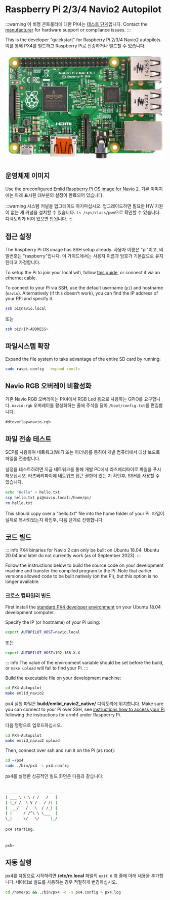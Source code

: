 # Raspberry Pi 2/3/4 Navio2 Autopilot

<LinkedBadge type="warning" text="Experimental" url="../flight_controller/autopilot_experimental.html"/>

:::warning
이 비행 콘트롤러에 대한 PX4는 [테스트 단계](../flight_controller/autopilot_experimental.md)입니다. Contact the [manufacturer](https://emlid.com/) for hardware support or compliance issues.
:::

This is the developer "quickstart" for Raspberry Pi 2/3/4 Navio2 autopilots. 이를 통해 PX4를 빌드하고 Raspberry Pi로 전송하거나 빌드할 수 있습니다.

![라즈베리파이 이미지](../../assets/hardware/hardware-rpi2.jpg)

## 운영체제 이미지

Use the preconfigured [Emlid Raspberry Pi OS image for Navio 2](https://docs.emlid.com/navio2/configuring-raspberry-pi). 기본 이미지에는 아래 표시된 대부분의 설정이 완료되어 있습니다.

:::warning
시스템  커널을 업그레이드 하지마십시오. 업그레이드하면 필요한 HW 지원이 없는 새 커널을 설치할 수 있습니다. `ls /sys/class/pwm`으로 확인할 수 있습니다. 디렉토리가 비어 있으면 안됩니다.
:::

## 접근 설정

The Raspberry Pi OS image has SSH setup already. 사용자 이름은 "pi"이고, 비밀번호는 "raspberry"입니다. 이 가이드에서는 사용자 이름과 암호가 기본값으로 유지된다고 가정합니다.

To setup the Pi to join your local wifi, follow [this guide](https://www.raspberrypi.org/documentation/configuration/wireless/wireless-cli.md), or connect it via an ethernet cable.

To connect to your Pi via SSH, use the default username (`pi`) and hostname (`navio`). Alternatively (if this doesn't work), you can find the IP address of your RPi and specify it.

```sh
ssh pi@navio.local
```

또는

```sh
ssh pi@<IP-ADDRESS>
```

## 파일시스템 확장

Expand the file system to take advantage of the entire SD card by running:

```sh
sudo raspi-config --expand-rootfs
```

## Navio RGB 오버레이 비활성화

기존 Navio RGB 오버레이는 PX4에서 RGB Led 용으로 사용하는 GPIO를 요구합니다. `navio-rgb` 오버레이를 활성화하는 줄에 주석을 달아 `/boot/config.txt`를 편집합니다.

```
#dtoverlay=navio-rgb
```

## 파일 전송 테스트

SCP를 사용하여 네트워크(WiFi 또는 이더넷)를 통하여 개발 컴퓨터에서 대상 보드로 파일을 전송합니다.

설정을 테스트하려면 지금 네트워크를 통해 개발 PC에서 라즈베리파이로 파일을 푸시해보십시오. 라즈베리파이에 네트워크 접근 권한이 있는 지 확인후, SSH를 사용할 수 있습니다.

```sh
echo "Hello" > hello.txt
scp hello.txt pi@navio.local:/home/pi/
rm hello.txt
```

This should copy over a "hello.txt" file into the home folder of your Pi. 파일이 실제로 복사되었는지 확인후, 다음 단계로 진행합니다.

## 코드 빌드

::: info
PX4 binaries for Navio 2 can only be built on Ubuntu 18.04.
Ubuntu 20.04 and later do not currently work (as of September 2023). 
:::

Follow the instructions below to build the source code on your development machine and transfer the compiled program to the Pi. Note that earlier versions allowed code to be built natively (on the Pi), but this option is no longer available.

### 크로스 컴파일러 빌드

First install the [standard PX4 developer environment](../dev_setup/dev_env_linux_ubuntu.md#raspberry-pi) on your Ubuntu 18.04 development computer.

Specify the IP (or hostname) of your Pi using:

```sh
export AUTOPILOT_HOST=navio.local
```

또는

```sh
export AUTOPILOT_HOST=192.168.X.X
```

::: info The value of the environment variable should be set before the build, or `make upload` will fail to find your Pi.
:::

Build the executable file on your development machine:

```sh
cd PX4-Autopilot
make emlid_navio2
```

px4 실행 파일은 **build/emlid_navio2_native/** 디렉토리에 위치합니다. Make sure you can connect to your Pi over SSH, see [instructions how to access your Pi](#setting-up-access) following the instructions for armhf under Raspberry Pi.

다음 명령으로 업로드하십시오.

```sh
cd PX4-Autopilot
make emlid_navio2 upload
```

Then, connect over ssh and run it on the Pi (as root):

```sh
cd ~/px4
sudo ./bin/px4 -s px4.config
```

px4를 실행한 성공적인 빌드 화면은 다음과 같습니다:

```sh

______  __   __    ___
| ___ \ \ \ / /   /   |
| |_/ /  \ V /   / /| |
|  __/   /   \  / /_| |
| |     / /^\ \ \___  |
\_|     \/   \/     |_/

px4 starting.


pxh>
```

## 자동 실행

px4를 자동으로 시작하려면 **/etc/rc.local** 파일의 `exit 0` 앞 줄에 아래 내용을 추가합니다. 네이티브 빌드를 사용하는 경우 적절하게 변경하십시오.

```sh
cd /home/pi && ./bin/px4 -d -s px4.config > px4.log
```
